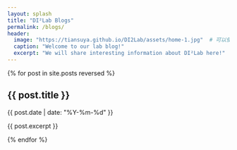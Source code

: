 ```yaml
---
layout: splash
title: "DI²Lab Blogs"
permalink: /blogs/
header:
  image: "https://tiansuya.github.io/DI2Lab/assets/home-1.jpg"  # 可以使用实验室相关的头图
  caption: "Welcome to our lab blog!"
  excerpt: "We will share interesting information about DI²Lab here!"
---
```


{% for post in site.posts reversed %}
  <h2>{{ post.title }}</h2>
  <p>{{ post.date | date: "%Y-%m-%d" }}</p>
  <p>{{ post.excerpt }}</p>
{% endfor %}